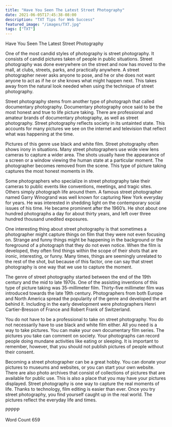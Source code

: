 ```yaml
---
title: "Have You Seen The Latest Street Photography"
date: 2021-06-05T17:45:38-08:00
description: "TXT Tips for Web Success"
featured_image: "/images/TXT.jpg"
tags: ["TXT"]
---
```


Have You Seen The Latest Street Photography 

One of the most candid styles of photography is street photography.  It consists of candid pictures taken of people in public situations.  Street photography was done everywhere on the street and now has moved to the mall, at clubs, streets, parks, and practically anywhere.  A street photographer never asks anyone to pose, and he or she does not want anyone to act as if he or she knows what might happen next. This takes away from the natural look needed when using the technique of street photography. 

Street photography stems from another type of photograph that called documentary photography.  Documentary photography once said to be the most honest and true to life picture taking.  There are professional and amateur brands of documentary photography, as well as street photography.  Street photography reflects society in its untainted state. This accounts for many pictures we see on the internet and television that reflect what was happening at the time. 

 Pictures of this genre use black and white film.  Street photography often shows irony in situations.  Many street photographers use wide view lens cameras to capture a wider area.  The shots usually have the appearance of a screen or a window viewing the human state at a particular moment.  The photographer becomes removed from the scene.  This type of picture taking captures the most honest moments in life.

Some photographers who specialize in street photography take their cameras to public events like conventions, meetings, and tragic sites.  Others simply photograph life around them.  A famous street photographer named Garry Winogrand was well known for capturing New York everyday for years.  He was interested in shedding light on the contemporary social issues of his time.  He became prominent after the 1960’s.  He shot about one hundred photographs a day for about thirty years, and left over three hundred thousand unedited exposures.

One interesting thing about street photography is that sometimes a photographer might capture things on film that they were not even focusing on.  Strange and funny things might be happening in the background or the foreground of a photograph that they do not even notice.  When the film is developed, they often find things within the scope of their shots that are ironic, interesting, or funny.  Many times, things are seemingly unrelated to the rest of the shot, but because of this factor, one can say that street photography is one way that we use to capture the moment.

The genre of street photography started between the end of the 19th century and the mid to late 1970s.  One of the assisting inventions of this type of picture taking was 35-millimeter film.  Thirty-five millimeter film was introduced towards the late 19th century.  Photographers from both Europe and North America spread the popularity of the genre and developed the art behind it.  Including in the early development were photographers Henri Cartier-Bresson of France and Robert Frank of Switzerland.  

You do not have to be a professional to take on street photography.  You do not necessarily have to use black and white film either.  All you need is a way to take pictures.  You can make your own documentary film series.  The pictures you take can comment on society.  Your photographs can record people doing mundane activities like eating or sleeping.  It is important to remember, however, that you should not publish pictures of people without their consent.

Becoming a street photographer can be a great hobby.  You can donate your pictures to museums and websites, or you can start your own website.  There are also photo archives that consist of collections of pictures that are available for public use.  This is also a place that you may have your pictures displayed. Street photography is one way to capture the real moments of life.  Thanks to technology, film editing is easier than ever.  Once you try street photography, you find yourself caught up in the real world. The pictures reflect the everyday life and times. 

PPPPP

Word Count 659

